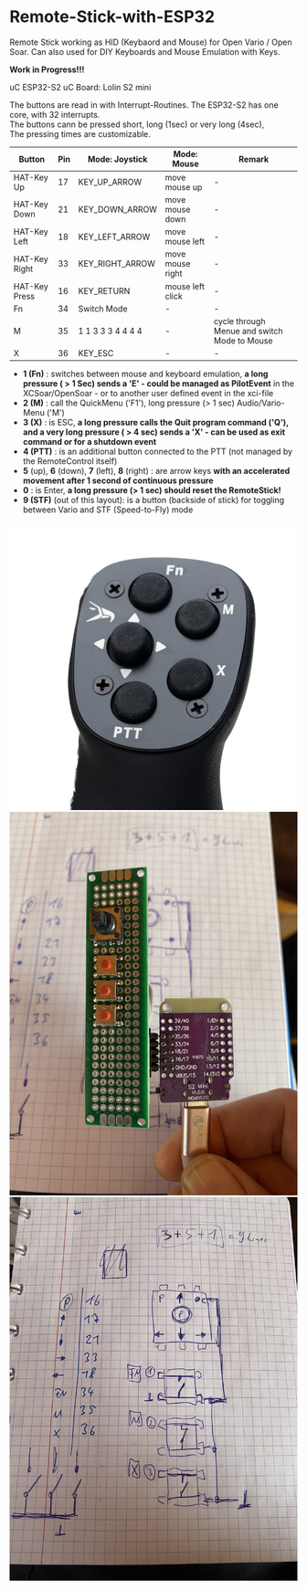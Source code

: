 # Remote-Stick-with-ESP32
Remote Stick working as HID (Keybaord and Mouse) for Open Vario / Open Soar.
Can also used for DIY Keyboards and Mouse Emulation with Keys.


<b> Work in Progress!!! </b> 

uC ESP32-S2
uC Board: Lolin S2 mini

The buttons are read in with Interrupt-Routines. The ESP32-S2 has one core, with 32 interrupts. </br>
The buttons cann be pressed short, long (1sec) or very long (4sec), </br>
The pressing times are customizable.


| Button        | Pin | Mode: Joystick   | Mode: Mouse      | Remark  
| ------------- | --- | -------------    | -------------    | ------------- 
| HAT-Key Up    | 17  |KEY_UP_ARROW      | move mouse up    | -
| HAT-Key Down  | 21  |KEY_DOWN_ARROW    | move mouse down  | -
| HAT-Key Left  | 18  |KEY_LEFT_ARROW    | move mouse left  | -
| HAT-Key Right | 33  |KEY_RIGHT_ARROW   | move mouse right | -
| HAT-Key Press | 16  |KEY_RETURN        | mouse left click | -
| Fn            | 34  |Switch Mode       | -                | -
| M             | 35  |1 1 3 3 3 4 4 4 4 | -                | cycle through Menue and switch Mode to Mouse
| X             | 36  |KEY_ESC           | -                | -

</b>

  * <b>1 (Fn)</b> : switches between mouse and keyboard emulation, **a long pressure ( > 1 Sec) sends a 'E' - could be managed as PilotEvent**
     in the XCSoar/OpenSoar - or to another user defined event in the xci-file
  * <b>2 (M)</b> : call the QuickMenu ('F1'), long pressure (> 1 sec) Audio/Vario-Menu ('M')
  * <b>3 (X)</b> : is ESC, **a long pressure calls the Quit program command ('Q'), and a very long pressure ( > 4 sec) sends a 'X' - can be used as exit command or for a shutdown event**
  * <b>4 (PTT)</b> : is an additional button connected to the PTT (not managed by the RemoteControl itself)
  * <b>5</b> (up), <b>6</b> (down), <b>7</b> (left), <b>8</b> (right) :  are arrow keys **with an accelerated movement after 1 second of continuous pressure**
  * <b>0</b> : is Enter, **a long pressure (> 1 sec) should reset the RemoteStick!**
  * <b>9 (STF)</b> (out of this layout): is a button (backside of stick) for toggling between Vario and STF (Speed-to-Fly) mode

<img src="Stick.jpg" width="600px" />

<img src="Hardware.JPG" width="600px" />

<img src="Schematic.JPG" width="600px" />

